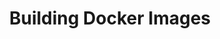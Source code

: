 ---
title: "Building Docker Images"
teaching: 25
exercises: 15
questions:
- "How do I get a copy of a Docker image that already exists?"
- "How do I build a new Docker image?"
- "How do I delete a Docker image when I no longer need it?" 
keypoints:
- "???"
---